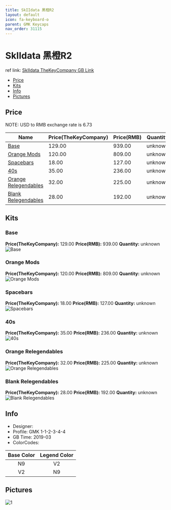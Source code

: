 ```yaml
---
title: SkIIdata 黑橙R2
layout: default
icon: fa-keyboard-o
parent: GMK Keycaps
nav_order: 31115
---
```


# SkIIdata 黑橙R2

ref link: [SkIIdata TheKeyCompany GB Link](https://thekey.company/products/gmk-skiidata)

* [Price](#price)
* [Kits](#kits)
* [Info](#info)
* [Pictures](#pictures)


## Price  
NOTE: USD to RMB exchange rate is 6.73

| Name          | Price(TheKeyCompany)    |  Price(RMB) | Quantity |
| ------------- | ------------ |  ---------- | -------- |
|[Base](#base)|129.00|939.00|unknown|
|[Orange Mods](#orange-mods)|120.00|809.00|unknown|
|[Spacebars](#spacebars)|18.00|127.00|unknown|
|[40s](#40s)|35.00|236.00|unknown|
|[Orange Relegendables](#orange-relegendables)|32.00|225.00|unknown|
|[Blank Relegendables](#blank-relegendables)|28.00|192.00|unknown|


## Kits
### Base
**Price(TheKeyCompany):** 129.00    **Price(RMB):** 939.00    **Quantity:** unknown  
<img src="{{ 'assets/images/gmk-keycaps/skiidata/kits_pics/base.png' | relative_url }}" alt="Base" class="image featured">

### Orange Mods
**Price(TheKeyCompany):** 120.00    **Price(RMB):** 809.00    **Quantity:** unknown  
<img src="{{ 'assets/images/gmk-keycaps/skiidata/kits_pics/orange-mods.png' | relative_url }}" alt="Orange Mods" class="image featured">

### Spacebars
**Price(TheKeyCompany):** 18.00    **Price(RMB):** 127.00    **Quantity:** unknown  
<img src="{{ 'assets/images/gmk-keycaps/skiidata/kits_pics/spacebars.png' | relative_url }}" alt="Spacebars" class="image featured">

### 40s
**Price(TheKeyCompany):** 35.00    **Price(RMB):** 236.00    **Quantity:** unknown  
<img src="{{ 'assets/images/gmk-keycaps/skiidata/kits_pics/40s.png' | relative_url }}" alt="40s" class="image featured">

### Orange Relegendables
**Price(TheKeyCompany):** 32.00    **Price(RMB):** 225.00    **Quantity:** unknown  
<img src="{{ 'assets/images/gmk-keycaps/skiidata/kits_pics/orange-relegendables.png' | relative_url }}" alt="Orange Relegendables" class="image featured">

### Blank Relegendables
**Price(TheKeyCompany):** 28.00    **Price(RMB):** 192.00    **Quantity:** unknown  
<img src="{{ 'assets/images/gmk-keycaps/skiidata/kits_pics/blank-relegendables.png' | relative_url }}" alt="Blank Relegendables" class="image featured">


## Info
* Designer: 
* Profile: GMK 1-1-2-3-4-4
* GB Time: 2019-03
* ColorCodes: 

Base Color      | Legend Color
:-------------: | :------------:
N9|V2
V2|N9


## Pictures
<img src="{{ 'assets/images/gmk-keycaps/skiidata/rendering_pics/1.jpg' | relative_url }}" alt="1" class="image featured">
